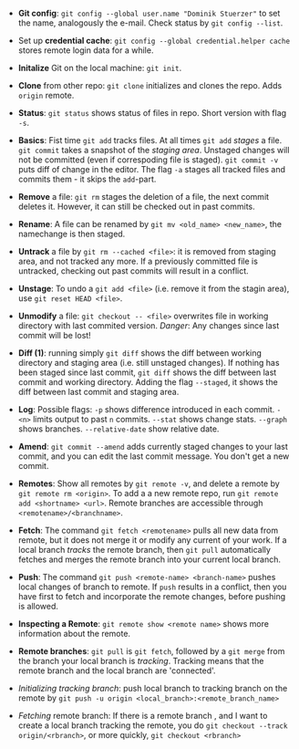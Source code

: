  - **Git config**: `git config --global user.name "Dominik Stuerzer"` to set the name, analogously the e-mail. Check status by `git config --list`.
 - Set up **credential cache**: `git config --global credential.helper cache` stores remote login data for a while.
 - **Initalize** Git on the local machine: `git init`.
 - **Clone** from other repo: `git clone` initializes and clones the repo. Adds `origin` remote. 
 - **Status**: `git status` shows status of files in repo. Short version with flag `-s`.
 - **Basics**: Fist time `git add` tracks files. At all times `git add` *stages* a file. `git commit` takes a snapshot of the *staging area*. Unstaged changes will not be committed (even if correspoding file is staged). `git commit -v` puts diff of change in the editor. The flag `-a` stages all tracked files and commits them - it skips the `add`-part.
 - **Remove** a file: `git rm` stages the deletion of a file, the next commit deletes it. However, it can still be checked out in past commits.
 - **Rename**: A file can be renamed by `git mv <old_name> <new_name>`, the namechange is then staged.
 - **Untrack** a file by `git rm --cached <file>`: it is removed from staging area, and not tracked any more. If a previously committed file is untracked, checking out past commits will result in a conflict.
 - **Unstage**: To undo a `git add <file>` (i.e. remove it from the stagin area), use `git reset HEAD <file>`.
 - **Unmodify** a file: `git checkout -- <file>` overwrites file in working directory with last commited version. *Danger*: Any changes since last commit will be lost!
 - **Diff (1)**: running simply `git diff` shows the diff between working directory and staging area (i.e. still unstaged changes). If nothing has been staged since last commit, `git diff` shows the diff between last commit and working directory. Adding the flag `--staged`, it shows the diff between last commit and staging area.
 - **Log**: Possible flags: `-p` shows difference introduced in each commit. `-<n>` limits output to past `n` commits. `--stat` shows change stats. `--graph` shows branches. `--relative-date` show relative date.
 - **Amend**: `git commit --amend` adds currently staged changes to your last commit, and you can edit the last commit message. You don't get a new commit. 
 - **Remotes**: Show all remotes by `git remote -v`, and delete a remote by `git remote rm <origin>`. To add a a new remote repo, run `git remote add <shortname> <url>`. Remote branches are accessible through `<remotename>/<branchname>`.
 - **Fetch**: The command `git fetch <remotename>` pulls all new data from remote, but it does not merge it or modify any current of your work. If a local branch *tracks* the remote branch, then `git pull` automatically fetches and merges the remote branch into your current local branch.
 - **Push**: The command `git push <remote-name> <branch-name>` pushes local changes of branch to remote. If `push` results in a conflict, then you have first to fetch and incorporate the remote changes, before pushing is allowed.
 - **Inspecting a Remote**: `git remote show <remote name>` shows more information about the remote.


 - **Remote branches**: `git pull` is `git fetch`, followed by a `git merge` from the branch your local branch is *tracking*. Tracking    means that the remote branch and the local branch are 'connected'.
 - *Initializing tracking branch*: push local branch to tracking branch on the remote by `git push -u origin <local_branch>:<remote_branch_name>`
  - *Fetching* remote branch: If there is a remote branch <rbranch>, and I want to create a local branch tracking the remote, you do `git checkout --track origin/<rbranch>`, or more quickly, `git checkout <rbranch>`


